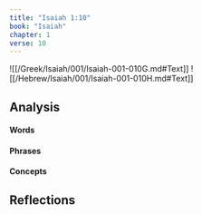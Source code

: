 ```yaml
---
title: "Isaiah 1:10"
book: "Isaiah"
chapter: 1
verse: 10
---
```

![[/Greek/Isaiah/001/Isaiah-001-010G.md#Text]]
![[/Hebrew/Isaiah/001/Isaiah-001-010H.md#Text]]

## Analysis

#### Words

#### Phrases

#### Concepts

## Reflections
